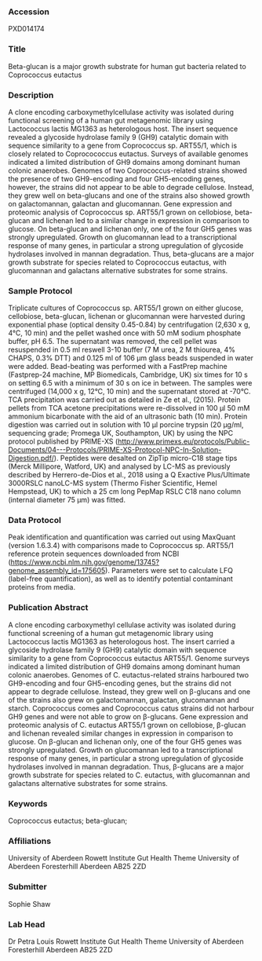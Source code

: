 ### Accession
PXD014174

### Title
Beta-glucan is a major growth substrate for human gut bacteria related to Coprococcus eutactus

### Description
A clone encoding carboxymethylcellulase activity was isolated during functional screening of a human gut metagenomic library using Lactococcus lactis MG1363 as heterologous host. The insert sequence revealed a glycoside hydrolase family 9 (GH9) catalytic domain with sequence similarity to a gene from Coprococcus sp. ART55/1, which is closely related to Coprocococcus eutactus. Surveys of available genomes indicated a limited distribution of GH9 domains among dominant human colonic anaerobes. Genomes of two Coprococcus-related strains showed the presence of two GH9-encoding and four GH5-encoding genes, however, the strains did not appear to be able to degrade cellulose. Instead, they grew well on beta-glucans and one of the strains also showed growth on galactomannan, galactan and glucomannan. Gene expression and proteomic analysis of Coprococcus sp. ART55/1 grown on cellobiose, beta-glucan and lichenan led to a similar change in expression in comparison to glucose. On beta-glucan and lichenan only, one of the four GH5 genes was strongly upregulated. Growth on glucomannan lead to a transcriptional response of many genes, in particular a strong upregulation of glycoside hydrolases involved in mannan degradation. Thus, beta-glucans are a major growth substrate for species related to Coprococcus eutactus, with glucomannan and galactans alternative substrates for some strains.

### Sample Protocol
Triplicate cultures of Coprococcus sp. ART55/1 grown on either glucose, cellobiose, beta-glucan, lichenan or glucomannan were harvested during exponential phase (optical density 0.45-0.84) by centrifugation (2,630 x g, 4°C, 10 min) and the pellet washed once with 50 mM sodium phosphate buffer, pH 6.5. The supernatant was removed, the cell pellet was resuspended in 0.5 ml reswell 3-10 buffer (7 M urea, 2 M thiourea, 4% CHAPS, 0.3% DTT) and 0.125 ml of 106 µm glass beads suspended in water were added. Bead-beating was performed with a FastPrep machine (Fastprep-24 machine, MP Biomedicals, Cambridge, UK) six times for 10 s on setting 6.5 with a minimum of 30 s on ice in between. The samples were centrifuged (14,000 x g, 12°C, 10 min) and the supernatant stored at -70°C. TCA precipitation was carried out as detailed in Ze et al., (2015). Protein pellets from TCA acetone precipitations were re-dissolved in 100 µl 50 mM ammonium bicarbonate with the aid of an ultrasonic bath (10 min). Protein digestion was carried out in solution with 10 µl porcine trypsin (20 µg/ml, sequencing grade; Promega UK, Southampton, UK) by using the NPC protocol published by PRIME-XS (http://www.primexs.eu/protocols/Public-Documents/04---Protocols/PRIME-XS-Protocol-NPC-In-Solution-Digestion.pdf/). Peptides were desalted on ZipTip micro-C18 stage tips (Merck Millipore, Watford, UK) and analysed by LC-MS as previously described by Herrero-de-Dios et al., 2018 using a Q Exactive Plus/Ultimate 3000RSLC nanoLC-MS system (Thermo Fisher Scientific, Hemel Hempstead, UK) to which a 25 cm long PepMap RSLC C18 nano column (internal diameter 75 µm) was fitted.

### Data Protocol
Peak identification and quantification was carried out using MaxQuant (version 1.6.3.4) with comparisons made to Coprococcus sp. ART55/1 reference protein sequences downloaded from NCBI (https://www.ncbi.nlm.nih.gov/genome/13745?genome_assembly_id=175605). Parameters were set to calculate LFQ (label-free quantification), as well as to identify potential contaminant proteins from media.

### Publication Abstract
A clone encoding carboxymethyl cellulase activity was isolated during functional screening of a human gut metagenomic library using Lactococcus lactis MG1363 as heterologous host. The insert carried a glycoside hydrolase family 9 (GH9) catalytic domain with sequence similarity to a gene from Coprococcus eutactus ART55/1. Genome surveys indicated a limited distribution of GH9 domains among dominant human colonic anaerobes. Genomes of C. eutactus-related strains harboured two GH9-encoding and four GH5-encoding genes, but the strains did not appear to degrade cellulose. Instead, they grew well on &#x3b2;-glucans and one of the strains also grew on galactomannan, galactan, glucomannan and starch. Coprococcus comes and Coprococcus catus strains did not harbour GH9 genes and were not able to grow on &#x3b2;-glucans. Gene expression and proteomic analysis of C. eutactus ART55/1 grown on cellobiose, &#x3b2;-glucan and lichenan revealed similar changes in expression in comparison to glucose. On &#x3b2;-glucan and lichenan only, one of the four GH5 genes was strongly upregulated. Growth on glucomannan led to a transcriptional response of many genes, in particular a strong upregulation of glycoside hydrolases involved in mannan degradation. Thus, &#x3b2;-glucans are a major growth substrate for species related to C. eutactus, with glucomannan and galactans alternative substrates for some strains.

### Keywords
Coprococcus eutactus; beta-glucan;

### Affiliations
University of Aberdeen
Rowett Institute Gut Health Theme University of Aberdeen Foresterhill Aberdeen AB25 2ZD

### Submitter
Sophie Shaw

### Lab Head
Dr Petra Louis
Rowett Institute Gut Health Theme University of Aberdeen Foresterhill Aberdeen AB25 2ZD


